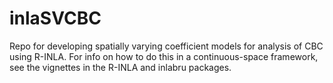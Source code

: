 # inlaSVCBC
Repo for developing spatially varying coefficient models for analysis of CBC using R-INLA. For info on how to do this in a continuous-space framework, see the vignettes in the R-INLA and inlabru packages.
